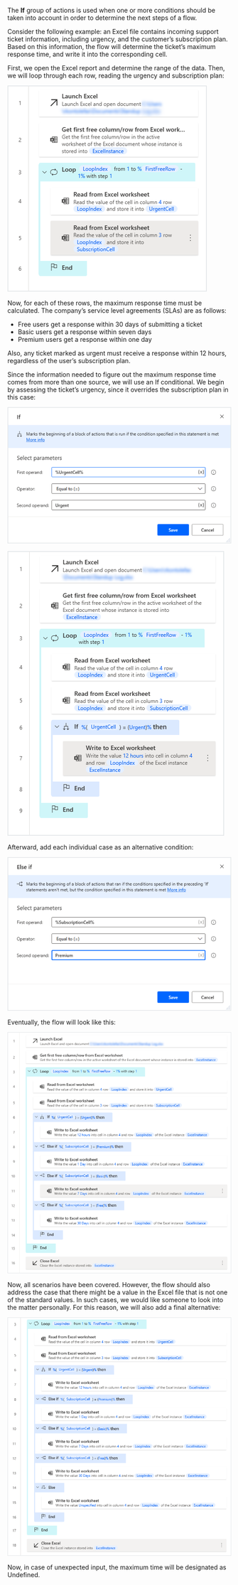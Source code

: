 The **If** group of actions is used when one or more conditions should be taken into account in order to determine the next steps of a flow. 

Consider the following example: an Excel file contains incoming support ticket information, including urgency, and the customer’s subscription plan. Based on this information, the flow will determine the ticket’s maximum response time, and write it into the corresponding cell.

First, we open the Excel report and determine the range of the data. Then, we will loop through each row, reading the urgency and subscription plan:

![Read from excel loop](..\media\read-from-excel-loop.png)

Now, for each of these rows, the maximum response time must be calculated. The company’s service level agreements (SLAs) are as follows:
* Free users get a response within 30 days of submitting a ticket
* Basic users get a response within seven days
* Premium users get a response within one day

Also, any ticket marked as urgent must receive a response within 12 hours, regardless of the user’s subscription plan.

Since the information needed to figure out the maximum response time comes from more than one source, we will use an If conditional. We begin by assessing the ticket’s urgency, since it overrides the subscription plan in this case:

![If cell contains urgent](..\media\if-cell-contains-urgent.png)

![If cell contains urgent write 12 hours](..\media\if-cell-contains-urgent-write-12-hours.png)

Afterward, add each individual case as an alternative condition:

![Else if cell contains premium](..\media\else-if-cell-contains-premium.png)

Eventually, the flow will look like this:

![If else if final structure](..\media\if-else-if-final-structure.png)

Now, all scenarios have been covered. However, the flow should also address the case that there might be a value in the Excel file that is not one of the standard values. In such cases, we would like someone to look into the matter personally. For this reason, we will also add a final alternative:

![If else if else final structure](..\media\if-else-if-else-final-structure.png)

Now, in case of unexpected input, the maximum time will be designated as Undefined.
